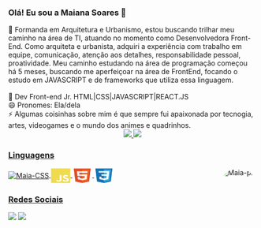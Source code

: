 ### Olá! Eu sou a Maiana Soares 🌻

<div>🔭 Formanda em Arquitetura e Urbanismo, estou buscando trilhar meu caminho na área de TI, atuando no momento como Desenvolvedora Front-End. Como arquiteta e urbanista, adquiri a experiência com trabalho em equipe, comunicação, atenção aos detalhes, responsabilidade pessoal, proatividade. Meu caminho estudando na área de programação começou há 5 meses, buscando me aperfeiçoar na área de FrontEnd, focando o estudo em JAVASCRIPT e de frameworks que utiliza essa linguagem.</div>
</br>
🌱 Dev Front-end Jr. HTML|CSS|JAVASCRIPT|REACT.JS
</br>
😄 Pronomes: Ela/dela
</br>
⚡ Algumas coisinhas sobre mim é que sempre fui apaixonada por tecnogia, artes, videogames e o mundo dos animes e quadrinhos.
</br>

<div align="center">
  <a href="https://github.com/Maia-Soares">
  <img height="180em" src="https://github-readme-stats.vercel.app/api?username=maia-soares&show_icons=true&theme=cobalt&include_all_commits=true&count_private=true"/>
  <img height="150em" src="https://github-readme-stats.vercel.app/api/top-langs/?username=maia-soares&layout=compact&langs_count=7&theme=cobalt"/>
</div>
  
  ### Linguagens
  
  <div>
  <img align="center" alt="Maia-CSS" height="30" width="40" src="https://cdn.jsdelivr.net/gh/devicons/devicon/icons/react/react-original-wordmark.svg">
  <img align="center" alt="Maia-Js" height="30" width="40" src="https://raw.githubusercontent.com/devicons/devicon/master/icons/javascript/javascript-plain.svg">
  <img align="center" alt="Maia-HTML" height="30" width="40" src="https://raw.githubusercontent.com/devicons/devicon/master/icons/html5/html5-original.svg">
  <img align="center" alt="Maia-CSS" height="30" width="40" src="https://raw.githubusercontent.com/devicons/devicon/master/icons/css3/css3-original.svg">
  <img align="right" alt="Maia-pic" height="150" style="border-radius:50px;" src="https://cdn.discordapp.com/attachments/859913433398640710/899174987167068210/download20210803163115.png">
  </div>
  
  ### Redes Sociais
  
  <div> 
 	  <a href="https://www.twitch.tv/xmaiya" target="_blank"><img src="https://img.shields.io/badge/Twitch-9146FF?style=for-the-badge&logo=twitch&logoColor=white" target="_blank"></a>
    <a href="https://www.linkedin.com/in/maiisoares/" target="_blank"><img src="https://img.shields.io/badge/LinkedIn-0077B5?style=for-the-badge&logo=linkedin&logoColor=white" target="_blank"></a>
   </div>


